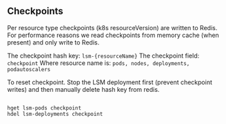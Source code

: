 

## Checkpoints
Per resource type checkpoints (k8s resourceVersion) are written to Redis. For performance reasons we read checkpoints from memory cache (when present) and only write to Redis.

The checkpoint hash key: `lsm-{resourceName}`
The checkpoint field: `checkpoint`
Where resource name is: `pods, nodes, deployments, podautoscalers`

To reset checkpoint. Stop the LSM deployment first (prevent checkpoint writes) and then manually delete hash key from redis.

<code>
hget lsm-pods checkpoint
hdel lsm-deployments checkpoint
</code>

